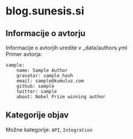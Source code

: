# blog.sunesis.si

## Informacije o avtorju

Informacije o avtorjih uredite v _data/authors.yml  
Primer avtorja:
```
sample:
    name: Sample Author
    gravatar: sample_hash
    email: sample@kumuluz.com
    github: sample
    twitter: sample
    about: Nobel Prize winning author
```

## Kategorije objav
Možne kategorije: `API`, `Integration`

